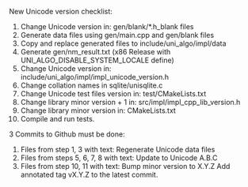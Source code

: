 New Unicode version checklist:

1. Change Unicode version in: gen/blank/*.h_blank files
2. Generate data files using gen/main.cpp and gen/blank files
3. Copy and replace generated files to include/uni_algo/impl/data
5. Generate gen/nm_result.txt (x86 Release with UNI_ALGO_DISABLE_SYSTEM_LOCALE define)
6. Change Unicode version in: include/uni_algo/impl/impl_unicode_version.h
7. Change collation names in sqlite/unisqlite.c
8. Change Unicode test files version in: test/CMakeLists.txt
10. Change library minor version + 1 in: src/impl/impl_cpp_lib_version.h
11. Change library minor version in: CMakeLists.txt
12. Compile and run tests.

3 Commits to Github must be done:
1. Files from step 1, 3 with text: Regenerate Unicode data files
2. Files from steps 5, 6, 7, 8 with text: Update to Unicode A.B.C
3. Files from step 10, 11 with text: Bump minor version to X.Y.Z
Add annotated tag vX.Y.Z to the latest commit.
